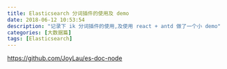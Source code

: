 ```yaml
---
title: Elasticsearch 分词插件的使用及 demo
date: 2018-06-12 10:53:54
description: "记录下 ik 分词插件的使用,及使用 react + antd 做了一个小 demo"
categories: [大数据篇]
tags: [Elasticsearch]
---
```


<!-- more -->

https://github.com/JoyLau/es-doc-node